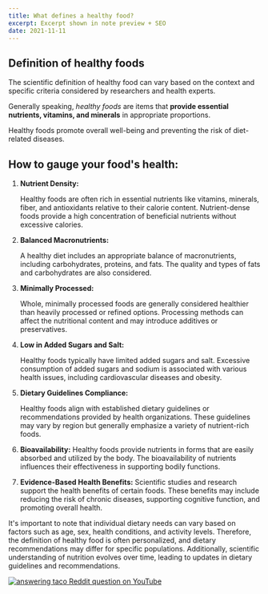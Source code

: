 ```yaml
---
title: What defines a healthy food?
excerpt: Excerpt shown in note preview + SEO
date: 2021-11-11
---
```

## Definition of healthy foods

The scientific definition of healthy food can vary based on the context and specific criteria considered by researchers and health experts. 

Generally speaking, _healthy foods_ are items that **provide essential nutrients, vitamins, and minerals** in appropriate proportions.

Healthy foods promote overall well-being and preventing the risk of diet-related diseases. 

## How to gauge your food's health:

1. **Nutrient Density:** 
   
   Healthy foods are often rich in essential nutrients like vitamins, minerals, fiber, and antioxidants relative to their calorie content. Nutrient-dense foods provide a high concentration of beneficial nutrients without excessive calories.

2. **Balanced Macronutrients:** 
   
   A healthy diet includes an appropriate balance of macronutrients, including carbohydrates, proteins, and fats. The quality and types of fats and carbohydrates are also considered.

3. **Minimally Processed:** 
   
   Whole, minimally processed foods are generally considered healthier than heavily processed or refined options. Processing methods can affect the nutritional content and may introduce additives or preservatives.

4. **Low in Added Sugars and Salt:** 
   
   Healthy foods typically have limited added sugars and salt. Excessive consumption of added sugars and sodium is associated with various health issues, including cardiovascular diseases and obesity.

5. **Dietary Guidelines Compliance:** 
   
   Healthy foods align with established dietary guidelines or recommendations provided by health organizations. These guidelines may vary by region but generally emphasize a variety of nutrient-rich foods.

6. **Bioavailability:** Healthy foods provide nutrients in forms that are easily absorbed and utilized by the body. The bioavailability of nutrients influences their effectiveness in supporting bodily functions.

7. **Evidence-Based Health Benefits:** Scientific studies and research support the health benefits of certain foods. These benefits may include reducing the risk of chronic diseases, supporting cognitive function, and promoting overall health.

It's important to note that individual dietary needs can vary based on factors such as age, sex, health conditions, and activity levels. Therefore, the definition of healthy food is often personalized, and dietary recommendations may differ for specific populations. Additionally, scientific understanding of nutrition evolves over time, leading to updates in dietary guidelines and recommendations.

[![answering taco Reddit question on YouTube](http://img.youtube.com/vi/3SospCUZpl8/0.jpg)](https://www.youtube.com/embed/3SospCUZpl8)
